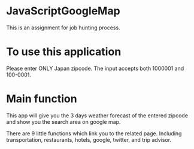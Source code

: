 # JavaScriptGoogleMap
This is an assignment for job hunting process.

# To use this application
Please enter ONLY Japan zipcode. The input accepts both 1000001 and 100-0001.

# Main function
This app will give you the 3 days weather forecast of the entered zipcode and show you the search area on google map. 

There are 9 little functions which link you to the related page. Including transportation, restaurants, hotels, google, twitter, and trip advisor.
